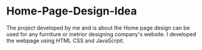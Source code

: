 # Home-Page-Design-Idea
The project developed by me and is about the Home page design can be used for any furniture or inetrior designing company's website. I developed the webpage using HTML CSS and JavaScrpit.
